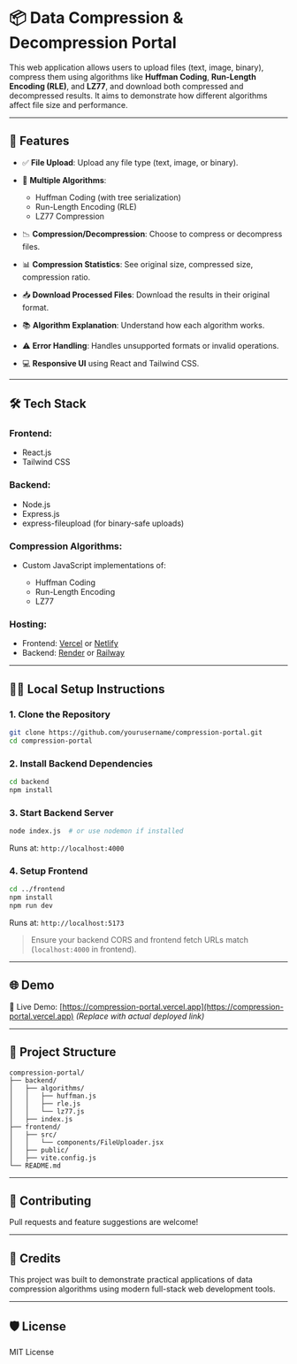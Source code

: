 # 📦 Data Compression & Decompression Portal

This web application allows users to upload files (text, image, binary), compress them using algorithms like **Huffman Coding**, **Run-Length Encoding (RLE)**, and **LZ77**, and download both compressed and decompressed results. It aims to demonstrate how different algorithms affect file size and performance.

---

## 🚀 Features

* ✅ **File Upload**: Upload any file type (text, image, or binary).
* 🔀 **Multiple Algorithms**:

  * Huffman Coding (with tree serialization)
  * Run-Length Encoding (RLE)
  * LZ77 Compression
* 📉 **Compression/Decompression**: Choose to compress or decompress files.
* 📊 **Compression Statistics**: See original size, compressed size, compression ratio.
* 📥 **Download Processed Files**: Download the results in their original format.
* 📚 **Algorithm Explanation**: Understand how each algorithm works.
* ⚠️ **Error Handling**: Handles unsupported formats or invalid operations.
* 💻 **Responsive UI** using React and Tailwind CSS.

---

## 🛠️ Tech Stack

### Frontend:

* React.js
* Tailwind CSS

### Backend:

* Node.js
* Express.js
* express-fileupload (for binary-safe uploads)

### Compression Algorithms:

* Custom JavaScript implementations of:

  * Huffman Coding
  * Run-Length Encoding
  * LZ77

### Hosting:

* Frontend: [Vercel](https://vercel.com/) or [Netlify](https://www.netlify.com/)
* Backend: [Render](https://render.com/) or [Railway](https://railway.app/)

---

## 🧑‍💻 Local Setup Instructions

### 1. Clone the Repository

```bash
git clone https://github.com/yourusername/compression-portal.git
cd compression-portal
```

### 2. Install Backend Dependencies

```bash
cd backend
npm install
```

### 3. Start Backend Server

```bash
node index.js  # or use nodemon if installed
```

Runs at: `http://localhost:4000`

### 4. Setup Frontend

```bash
cd ../frontend
npm install
npm run dev
```

Runs at: `http://localhost:5173`

> Ensure your backend CORS and frontend fetch URLs match (`localhost:4000` in frontend).

---

## 🌐 Demo

🔗 Live Demo: [https://compression-portal.vercel.app](https://compression-portal.vercel.app) *(Replace with actual deployed link)*

---

## 📁 Project Structure

```
compression-portal/
├── backend/
│   ├── algorithms/
│   │   ├── huffman.js
│   │   ├── rle.js
│   │   └── lz77.js
│   ├── index.js
├── frontend/
│   ├── src/
│   │   └── components/FileUploader.jsx
│   ├── public/
│   ├── vite.config.js
└── README.md
```

---

## 🤝 Contributing

Pull requests and feature suggestions are welcome!

---

## 🧠 Credits

This project was built to demonstrate practical applications of data compression algorithms using modern full-stack web development tools.

---

## 🛡 License

MIT License
